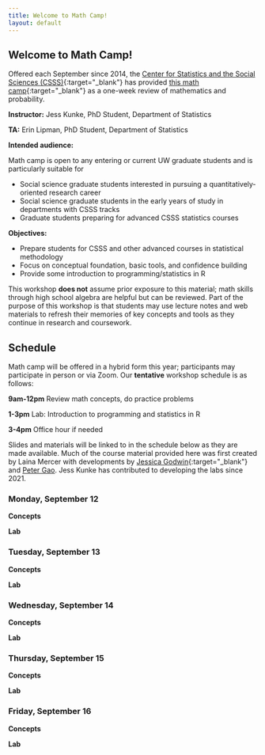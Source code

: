 ```yaml
---
title: Welcome to Math Camp!
layout: default
---
```


## Welcome to Math Camp!

Offered each September since 2014, the [Center for Statistics and the Social Sciences (CSSS)](https://csss.uw.edu/){:target="_blank"} has provided [this math camp](https://csss.uw.edu/academics/math-camp){:target="_blank"} as a one-week review of mathematics and probability.

  **Instructor:** Jess Kunke, PhD Student, Department of Statistics
  
  **TA:** Erin Lipman, PhD Student, Department of Statistics

**Intended audience:**

Math camp is open to any entering or current UW graduate students and is particularly suitable for
* Social science graduate students interested in pursuing a quantitatively-oriented research career
* Social science graduate students in the early years of study in departments with CSSS tracks
* Graduate students preparing for advanced CSSS statistics courses

**Objectives:**

* Prepare students for CSSS and other advanced courses in statistical methodology
* Focus on conceptual foundation, basic tools, and confidence building
* Provide some introduction to programming/statistics in R

This workshop **does not** assume prior exposure to this material; math skills through high school
algebra are helpful but can be reviewed. Part of the purpose of this workshop is that students may use lecture notes and web materials to refresh their memories of key concepts and tools as they continue in research and coursework.

## Schedule

Math camp will be offered in a hybrid form this year; participants may participate in person or via Zoom. Our **tentative** workshop schedule is as follows:

  **9am-12pm**  Review math concepts, do practice problems
  
  **1-3pm** Lab: Introduction to programming and statistics in R
  
  **3-4pm** Office hour if needed
  
Slides and materials will be linked to in the schedule below as they are made available. Much of the course material provided here was first created by Laina Mercer with developments by [Jessica Godwin](https://jlgodwin.github.io/MathCamp){:target="_blank"} and [Peter Gao](https://peteragao.github.io/CSSS-Math-Camp-2021/). Jess Kunke has contributed to developing the labs since 2021.

### Monday, September 12

**Concepts**

**Lab**


### Tuesday, September 13

**Concepts**

**Lab**


### Wednesday, September 14

**Concepts**

**Lab**


### Thursday, September 15

**Concepts**

**Lab**
 
 
### Friday, September 16

**Concepts**

**Lab**



